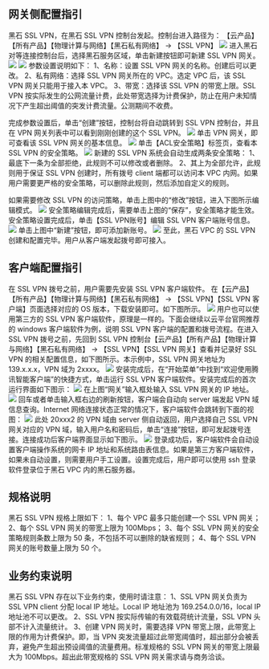 ## 网关侧配置指引
黑石 SSL VPN，在黑石 SSL VPN 控制台发起。控制台进入路径为：
【云产品】【所有产品】【物理计算与网络】【黑石私有网络】 → 【SSL VPN】
![](http://imgcache.tce.fsphere.cn/image/mc.qcloudimg.com/static/img/1575d6284717ee9626975a8eab5fca2e/image.png)
进入黑石对等连接控制台后，选择黑石服务区域，单击新建按钮即可新建 SSL VPN 网关。
![](http://imgcache.tce.fsphere.cn/image/mc.qcloudimg.com/static/img/81aa737bc1091378baa3e1571794c00c/image.png)
![](http://imgcache.tce.fsphere.cn/image/mc.qcloudimg.com/static/img/25dbd4693b1542f8f491d992c1b95115/image.png)
参数设置说明如下：
1、名称：设置 SSL VPN 网关的名称。创建后可以更改。
2、私有网络：选择 SSL VPN 网关所在的 VPC。选定 VPC 后，该 SSL VPN 网关只能用于接入本 VPC。
3、带宽：选择该 SSL VPN 的带宽上限。SSL VPN 按实际发生的公网流量计费，此处带宽选择为计费保护，防止在用户未知情况下产生超出阈值的突发计费流量。公测期间不收费。

完成参数设置后，单击“创建”按钮，控制台将自动跳转到 SSL VPN 控制台，并且在 VPN 网关列表中可以看到刚刚创建的这个 SSL VPN。
![](http://imgcache.tce.fsphere.cn/image/mc.qcloudimg.com/static/img/b62b13ad1b5e565ee40d242fcf658d0c/image.png)
单击 VPN 网关，即可查看该 SSL VPN 网关的基本信息。
![](http://imgcache.tce.fsphere.cn/image/mc.qcloudimg.com/static/img/d0a3cd3a8263876919ab2a4c58031dab/image.png)
单击【ACL安全策略】标签页，查看本 SSL VPN 的安全策略。 
![](http://imgcache.tce.fsphere.cn/image/mc.qcloudimg.com/static/img/84bf76c8a6aab29247576d60892268ff/image.png)
新建的 SSL VPN 系统会自动生成两条安全策略：
1、最底下一条为全部拒绝，此规则不可以修改或者删除。
2、其上为全部允许，此规则用于保证 SSL VPN 创建时，所有拨号 client 端都可以访问本 VPC 内网。如果用户需要更严格的安全策略，可以删除此规则，然后添加自定义的规则。

如果需要修改 SSL VPN 的访问策略，单击上图中的“修改”按钮，进入下图所示编辑模式。
![](http://imgcache.tce.fsphere.cn/image/mc.qcloudimg.com/static/img/9b16bbd008d0d3734095f7c46a482319/image.png)
安全策略编辑完成后，需要单击上图的“保存”，安全策略才能生效。
安全策略设置完成后，单击【SSL VPN账号】编辑 SSL VPN 客户端账号信息。
![](http://imgcache.tce.fsphere.cn/image/mc.qcloudimg.com/static/img/c96b364e803ae6c5a8341a15202283c9/image.png)
单击上图中“新建”按钮，即可添加新账号。
![](http://imgcache.tce.fsphere.cn/image/mc.qcloudimg.com/static/img/dca907e21219eb56670041b5c11556d4/image.png)
至此，黑石 VPC 的 SSL VPN 创建和配置完毕。用户从客户端发起拨号即可接入。

## 客户端配置指引
在 SSL VPN 拨号之前，用户需要先安装 SSL VPN 客户端软件。
在【云产品】【所有产品】【物理计算与网络】【黑石私有网络】 → 【SSL VPN】【SSL VPN 客户端】页面选择对应的 OS 版本，下载安装即可。如下图所示。
![](http://imgcache.tce.fsphere.cn/image/mc.qcloudimg.com/static/img/c6bd5bf6eb1d9df80d25009414c3bc99/image.png)
用户也可以使用第三方的 SSL VPN 客户端软件，原理是一样的。下面会继续以云平台官网推荐的 windows 客户端软件为例，说明 SSL VPN 客户端的配置和拨号流程。在进入 SSL VPN 拨号之前，先回到 SSL VPN 控制台【云产品】【所有产品】【物理计算与网络】【黑石私有网络】 → 【SSL VPN】【SSL VPN 网关】查看并记录好 SSL VPN 的相关配置信息，如下图所示。本示例中，SSL VPN 网关地址为 139.x.x.x，VPN 域为 2xxxx。
![](http://imgcache.tce.fsphere.cn/image/mc.qcloudimg.com/static/img/1fcbae9062ec7995cff0720388d680b1/image.png)
安装完成后，在“开始菜单”中找到“欢迎使用腾讯智能客户端”的快捷方式，单击运行 SSL VPN 客户端软件。安装完成后的首次运行界面如下图示：
![](http://imgcache.tce.fsphere.cn/image/mc.qcloudimg.com/static/img/51a4abb0f2acea9ee41f40894977417a/image.png)
在上图“网关”输入框处输入 SSL VPN 网关的 IP 地址。
![](http://imgcache.tce.fsphere.cn/image/mc.qcloudimg.com/static/img/5d9aad0d5bed32da87c6c5bbe66f0536/image.png)
回车或者单击输入框右边的刷新按钮，客户端会自动向 server 端发起 VPN 域信息查询。Internet 网络连接状态正常的情况下，客户端软件会跳转到下面的视图：
![](http://imgcache.tce.fsphere.cn/image/mc.qcloudimg.com/static/img/dcc728e5956e1481145ea9cec8ee0736/image.png)
此处 20xxx2 的 VPN 域由 server 侧自动返回，用户选择自己 SSL VPN 网关对应的 VPN 域，输入用户名和密码后，单击“连接”按钮，即可发起拨号连接。连接成功后客户端界面显示如下图示。
![](http://imgcache.tce.fsphere.cn/image/mc.qcloudimg.com/static/img/d6786004a7f1a3f124ebee032ffe968a/image.png)
登录成功后，客户端软件会自动设置客户端操作系统的网卡 IP 地址和系统路由表信息。如果是第三方客户端软件，如果未自动设置，则需要用户手工设置。设置完成后，用户即可以使用 ssh 登录软件登录位于黑石 VPC 内的黑石服务器。

## 规格说明
黑石 SSL VPN 规格上限如下：
1、每个 VPC 最多只能创建一个 SSL VPN 网关；
2、每个 SSL VPN 网关的带宽上限为 100Mbps；
3、每个 SSL VPN 网关的安全策略规则条数上限为 50 条，不包括不可以删除的缺省规则；
4、每个 SSL VPN 网关的账号数量上限为 50 个。

## 业务约束说明
黑石 SSL VPN 存在以下业务约束，使用时请注意：
1、SSL VPN 网关负责为 SSL VPN client 分配 local IP 地址。Local IP 地址池为 169.254.0.0/16，local IP 地址池不可以更改。
2、SSL VPN 按实际传输的有效载荷统计流量，SSL VPN 头部不计入流量统计。
3、创建 VPN 网关时，需要选择 VPN 带宽上限，此带宽上限的作用为计费保护。即，当 VPN 突发流量超过此带宽阈值时，超出部分会被丢弃，避免产生超出预设阈值的流量费用。标准规格的 SSL VPN 网关的带宽上限最大为 100Mbps。超出此带宽规格的 SSL VPN 网关需求请与商务洽谈。
